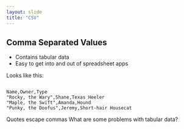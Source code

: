 ```yaml
---
layout: slide
title: "CSV"
---
```


## Comma Separated Values

- Contains tabular data
- Easy to get into and out of spreadsheet apps

Looks like this:
<pre><code data-trim data-noescape>
Name,Owner,Type
"Rocky, the Wary",Shane,Texas Heeler
"Maple, the Swift",Amanda,Hound
"Punky, the Doofus",Jeremy,Short-hair Housecat
</code></pre>

<aside markdown="1" class="notes">
Quotes escape commas
What are some problems with tabular data?
</aside>